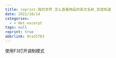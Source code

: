 ```yaml
---
title: reprint-我的世界 怎么查看物品的英文名称_百度知道
date: 2022/10/14
categories:
  - - Net-excerpt
tags: null
reprint: true
abbrlink: 9ca35f63
---
```



使用F3打开调制模式